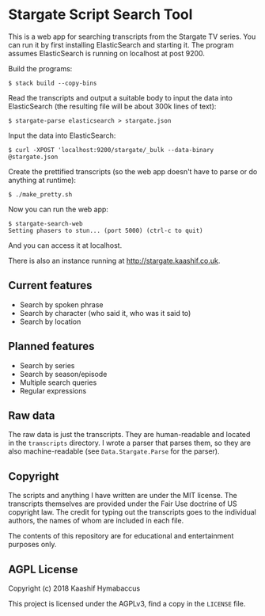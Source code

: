 # Stargate Script Search Tool

This is a web app for searching transcripts from the Stargate TV
series. You can run it by first installing ElasticSearch and starting
it. The program assumes ElasticSearch is running on localhost at
post 9200.

Build the programs:

	$ stack build --copy-bins

Read the transcripts and output a suitable body to input the data into
ElasticSearch (the resulting file will be about 300k lines of text):

	$ stargate-parse elasticsearch > stargate.json

Input the data into ElasticSearch:

	$ curl -XPOST 'localhost:9200/stargate/_bulk --data-binary @stargate.json

Create the prettified transcripts (so the web app doesn't have to
parse or do anything at runtime):

	$ ./make_pretty.sh

Now you can run the web app:

	$ stargate-search-web
	Setting phasers to stun... (port 5000) (ctrl-c to quit)

And you can access it at localhost.

There is also an instance running at <http://stargate.kaashif.co.uk>.

## Current features

* Search by spoken phrase
* Search by character (who said it, who was it said to)
* Search by location

## Planned features

* Search by series
* Search by season/episode
* Multiple search queries
* Regular expressions

## Raw data

The raw data is just the transcripts. They are human-readable and
located in the `transcripts` directory. I wrote a parser that parses
them, so they are also machine-readable (see `Data.Stargate.Parse` for
the parser).

## Copyright

The scripts and anything I have written are under the MIT license. The
transcripts themselves are provided under the Fair Use doctrine of US
copyright law. The credit for typing out the transcripts goes to the
individual authors, the names of whom are included in each file.

The contents of this repository are for educational and entertainment
purposes only.

## AGPL License
Copyright (c) 2018 Kaashif Hymabaccus

This project is licensed under the AGPLv3, find a copy in the
`LICENSE` file.

